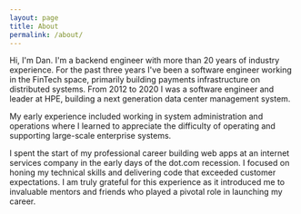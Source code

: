 ```yaml
---
layout: page
title: About
permalink: /about/
---
```


Hi, I'm Dan. I'm a backend engineer with more than 20 years of industry experience. For the past three years I've been a software engineer working in the FinTech space, primarily building payments infrastructure on distributed systems. From 2012 to 2020 I was a software engineer and leader at HPE, building a next generation data center management system.

My early experience included working in system administration and operations where I learned to appreciate the difficulty of operating and supporting large-scale enterprise systems.

I spent the start of my professional career building web apps at an internet services company in the early days of the dot.com recession. I focused on honing my technical skills and delivering code that exceeded customer expectations. I am truly grateful for this experience as it introduced me to invaluable mentors and friends who played a pivotal role in launching my career.
